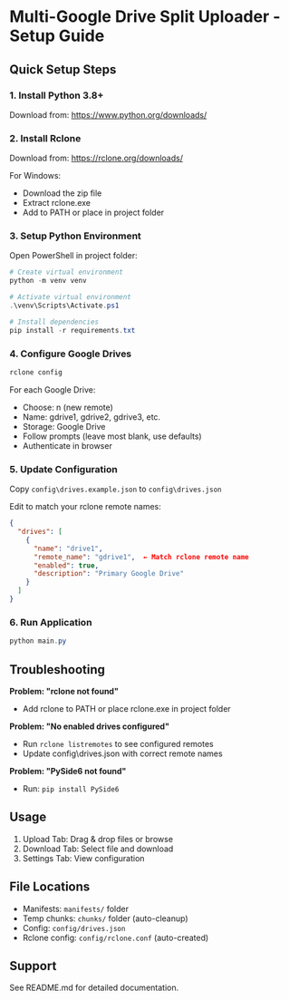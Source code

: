 # Multi-Google Drive Split Uploader - Setup Guide

## Quick Setup Steps

### 1. Install Python 3.8+
Download from: https://www.python.org/downloads/

### 2. Install Rclone
Download from: https://rclone.org/downloads/

For Windows:
- Download the zip file
- Extract rclone.exe
- Add to PATH or place in project folder

### 3. Setup Python Environment

Open PowerShell in project folder:

```powershell
# Create virtual environment
python -m venv venv

# Activate virtual environment
.\venv\Scripts\Activate.ps1

# Install dependencies
pip install -r requirements.txt
```

### 4. Configure Google Drives

```powershell
rclone config
```

For each Google Drive:
- Choose: n (new remote)
- Name: gdrive1, gdrive2, gdrive3, etc.
- Storage: Google Drive
- Follow prompts (leave most blank, use defaults)
- Authenticate in browser

### 5. Update Configuration

Copy `config\drives.example.json` to `config\drives.json`

Edit to match your rclone remote names:

```json
{
  "drives": [
    {
      "name": "drive1",
      "remote_name": "gdrive1",  ← Match rclone remote name
      "enabled": true,
      "description": "Primary Google Drive"
    }
  ]
}
```

### 6. Run Application

```powershell
python main.py
```

## Troubleshooting

**Problem: "rclone not found"**
- Add rclone to PATH or place rclone.exe in project folder

**Problem: "No enabled drives configured"**
- Run `rclone listremotes` to see configured remotes
- Update config\drives.json with correct remote names

**Problem: "PySide6 not found"**
- Run: `pip install PySide6`

## Usage

1. Upload Tab: Drag & drop files or browse
2. Download Tab: Select file and download
3. Settings Tab: View configuration

## File Locations

- Manifests: `manifests/` folder
- Temp chunks: `chunks/` folder (auto-cleanup)
- Config: `config/drives.json`
- Rclone config: `config/rclone.conf` (auto-created)

## Support

See README.md for detailed documentation.
